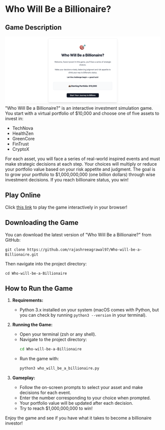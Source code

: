 # Who Will Be a Billionaire?

## Game Description

![Game UI Preview](ui.png)
"Who Will Be a Billionaire?" is an interactive investment simulation game. You start with a virtual portfolio of $10,000 and choose one of five assets to invest in:

- TechNova
- HealthZen
- GreenCore
- FinTrust
- CryptoX

For each asset, you will face a series of real-world inspired events and must make strategic decisions at each step. Your choices will multiply or reduce your portfolio value based on your risk appetite and judgment. The goal is to grow your portfolio to $1,000,000,000 (one billion dollars) through wise investment decisions. If you reach billionaire status, you win!


## Play Online

Click [this link](https://tycoon-tales-ui.lovable.app/) to play the game interactively in your browser!

## Downloading the Game

You can download the latest version of "Who Will Be a Billionaire?" from GitHub:

```
git clone https://github.com/rajashreeagrawal97/Who-will-be-a-Billionaire.git
```

Then navigate into the project directory:

```
cd Who-will-be-a-Billionaire
```

## How to Run the Game

1. **Requirements:**
   - Python 3.x installed on your system (macOS comes with Python, but you can check by running `python3 --version` in your terminal).

2. **Running the Game:**
   - Open your terminal (zsh or any shell).
   - Navigate to the project directory:
     ```zsh
     cd Who-will-be-a-Billionaire
     ```
   - Run the game with:
     ```zsh
     python3 who_will_be_a_billionaire.py
     ```

3. **Gameplay:**
   - Follow the on-screen prompts to select your asset and make decisions for each event.
   - Enter the number corresponding to your choice when prompted.
   - Your portfolio value will be updated after each decision.
   - Try to reach $1,000,000,000 to win!

Enjoy the game and see if you have what it takes to become a billionaire investor!
